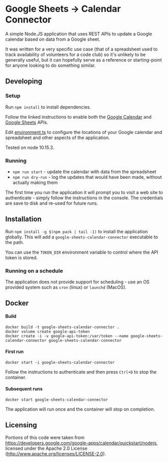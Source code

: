 # Google Sheets → Calendar Connector

A simple Node.JS application that uses REST APIs to update a Google calendar based on data from a Google sheet.

It was written for a very specific use case (that of a spreadsheet used to track availability of volunteers for a code club) so it's unlikely to be generally useful, but it can hopefully serve as a reference or starting-point for anyone looking to do something similar.

## Developing ##

### Setup ###

Run `npm install` to install dependencies.

Follow the linked instructions to enable both the [Google Calendar](https://developers.google.com/google-apps/calendar/quickstart/nodejs) and [Google Sheets](https://developers.google.com/sheets/api/quickstart/nodejs) APIs.

Edit [environment.ts](src/environment/environment.ts) to configure the locations of your Google calendar and spreadsheet
and other aspects of the application.

Tested on node 10.15.3.

### Running ###

* `npm run start` - update the calendar with data from the spreadsheet
* `npm run dry-run` - log the updates that would have been made, without actually making them

The first time you run the application it will prompt you to visit a web site to authenticate - simply follow the instructions
in the console.  The credentials are save to disk and re-used for future runs.

## Installation ##

Run `npm install -g $(npm pack | tail -1)` to install the application globally.  This will add a `google-sheets-calendar-connector` executable to the path.

You can use the `TOKEN_DIR` environment variable to control where the API token is stored.

### Running on a schedule ###

The application does not provide support for scheduling - use an OS provided system such as `cron` (linux) or `launchd` (MacOS).

## Docker ##

#### Build ####

    docker build -t google-sheets-calendar-connector .
    docker volume create google-api-token
    docker create -i -v google-api-token:/var/token --name google-sheets-calendar-connector google-sheets-calendar-connector

#### First run ####

    docker start -i google-sheets-calendar-connector

Follow the instructions to authenticate and then press `Ctrl+D` to stop the container.

#### Subsequent runs ####

    docker start google-sheets-calendar-connector

The application will run once and the container will stop  on completion.

## Licensing

Portions of this code were taken from https://developers.google.com/google-apps/calendar/quickstart/nodejs,
licensed under the Apache 2.0 License (http://www.apache.org/licenses/LICENSE-2.0).
